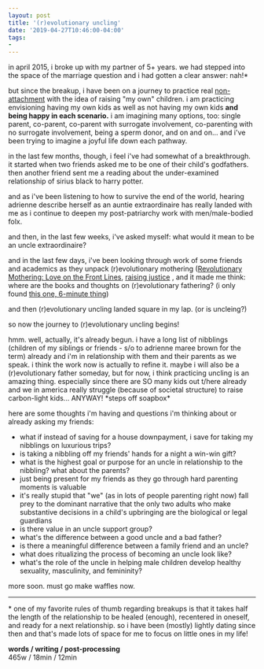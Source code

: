 ```yaml
---
layout: post
title: '(r)evolutionary uncling'
date: '2019-04-27T10:46:00-04:00'
tags:
- 
--- 
```


in april 2015, i broke up with my partner of 5+ years. we had stepped into the space of the marriage question and i had gotten a clear answer: nah!&#042; 

but since the breakup, i have been on a journey to practice real [non-attachment](https://www.awaken.com/2018/04/thich-nhat-hanh-explains-the-art-of-letting-go-and-it-isnt-what-you-think/) with the idea of raising "my own" children. i am practicing envisioning having my own kids as well as not having my own kids **and being happy in each scenario.** i am imagining many options, too: single parent, co-parent, co-parent with surrogate involvement, co-parenting with no surrogate involvement, being a sperm donor, and on and on... and i've been trying to imagine a joyful life down each pathway. 

in the last few months, though, i feel i've had somewhat of a breakthrough. it started when two friends asked me to be one of their child's godfathers. then another friend sent me a reading about the under-examined relationship of sirius black to harry potter. 

and as i've been listening to how to survive the end of the world, hearing adrienne describe herself as an auntie extraordinaire has really landed with me as i continue to deepen my post-patriarchy work with men/male-bodied folx. 

and then, in the last few weeks, i've asked myself: what would it mean to be an uncle extraordinaire? 

and in the last few days, i've been looking through work of some friends and academics as they unpack (r)evolutionary mothering ([Revolutionary Mothering: Love on the Front Lines](https://secure.pmpress.org/index.php?l=product_detail&p=746), [raising justice](https://kellybwarner.com) , and it made me think: where are the books and thoughts on (r)evolutionary fathering? (i only found [this one, 6-minute thing](https://www.salvationarmy.org.au/radio/light-and-life/revolutionary-fathering/))

and then (r)evolutionary uncling landed square in my lap.  (or is uncleing?) 

so now the journey to (r)evolutionary uncling begins! 

hmm. well, actually, it's already begun. i have a long list of nibblings (children of my siblings or friends - s/o to adrienne maree brown for the term) already and i'm in relationship with them and their parents as we speak. i think the work now is actually to refine it. maybe i will also be a (r)evolutionary father someday, but for now, i think practicing uncling is an amazing thing. especially since there are SO many kids out t/here already and we in america really struggle (because of societal structure) to raise carbon-light kids... ANYWAY! &#042;steps off soapbox&#042;

here are some thoughts i'm having and questions i'm thinking about or already asking my friends:

* what if instead of saving for a house downpayment, i save for taking my nibblings on luxurious trips?
* is taking a nibbling off my friends' hands for a night a win-win gift? 
* what is the highest goal or purpose for an uncle in relationship to the nibbling? what about the parents?
* just being present for my friends as they go through hard parenting moments is valuable
* it's really stupid that "we" (as in lots of people parenting right now) fall prey to the dominant narrative that the only two adults who make substantive decisions in a child's upbringing are the biological or legal guardians
* is there value in an uncle support group? 
* what's the difference between a good uncle and a bad father? 
* is there a meaningful difference between a family friend and an uncle? 
* what does ritualizing the process of becoming an uncle look like? 
* what's the role of the uncle in helping male children develop healthy sexuality, masculinity, and femininity? 

more soon. must go make waffles now. 

---

&#042; one of my favorite rules of thumb regarding breakups is that it takes half the length of the relationship to be healed (enough), recentered in oneself, and ready for a next relationship. so i have been (mostly) lightly dating since then and that's made lots of space for me to focus on little ones in my life!

<!-- hyperlink bank -->


<!-- &#042; = asterisk -->
<!-- &#039; = single quote '-->

**words / writing / post-processing**  
465w / 18min / 12min